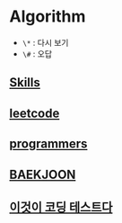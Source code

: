 # Algorithm

- `\*` : 다시 보기
- `\#` : 오답

## [Skills](Skills/README.md)

## [leetcode](./leetcode/README.md)

## [programmers](./programmers/README.md)

## [BAEKJOON](./BAEKJOON/README.md)

## [이것이 코딩 테스트다](./ThisIsCodingTest/README.md)
